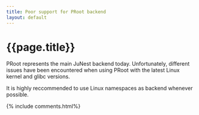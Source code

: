 ```yaml
---
title: Poor support for PRoot backend
layout: default
---
```


{{page.title}}
==============
PRoot represents the main JuNest backend today. Unfortunately, different issues
have been encountered when using PRoot with the latest Linux kernel
and glibc versions.

It is highly reccommended to use Linux namespaces as backend whenever possible.
<!--more-->

{% include comments.html%}

